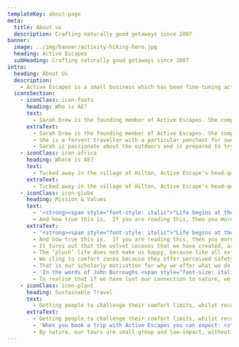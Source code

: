 ```yaml
---
templateKey: about-page
meta:
  title: About us
  description: Crafting naturally good getaways since 2007
banner:
  image: ../img/banner/activity-hiking-hero.jpg
  heading: Active Escapes
  subHeading: Crafting naturally good getaways since 2007
intro:
  heading: About Us
  description:
    - Active Escapes is a small business which has been fine-tuning active and nature-based holidays since 2007. We offer a wide range of excellent hiking & slackpacking, mountain biking and adventure-based holidays, tweaked to your interests and energy levels. Whether it's an extreme mountain biking holiday, or a reflective breakaway, we’ll take care of the logistics so you can make it a reality.
  iconsSection:
    - iconClass: icon-foots
      heading: Who is AE?
      text:
        - Sarah Drew is the founding member of Active Escapes. She completed her Masters in Geography, case studying different models of community based tourism along the Pondoland Wild Coast,  worked as a tourism researcher, followed by some UK stints in events management on various EU initiatives.
      extraText:
        - Sarah Drew is the founding member of Active Escapes. She completed her Masters in Geography, case studying different models of community based tourism along the Pondoland Wild Coast,  worked as a tourism researcher, followed by some UK stints in events management on various EU initiatives.
        - She is a fervent traveller with a particular penchant for sweat-induced adventure. Many happy months spent backpacking around SE Asia and South America provided first-hand experience with eco and adventure-based tour operators, and inspired her thinking on the untapped potential that existed back in South Africa.
        - Sarah is passionate about the outdoors and is prepared to try most things at least once. When she gets leave from her laptop, you'll find her happiest on two wheels, or bundu-bashing a new route. She will carve out any excuse for a 'route scouting' mission, and gets ultimate joy from piecing a distinctive adventure together in an off-beat destination.
    - iconClass: icon-africa
      heading: Where is AE?
      text:
        - Tucked away in the village of Hilton, Active Escape's head-quarters are in the adventure packed hills of the KwaZulu-Natal Midlands.  With some of the country's best mountain biking on our doorstep, an hour’s drive from the hiking trails of the Drakensberg, and just 90kms from (show to here) the warm surf of the ...
      extraText:
        - Tucked away in the village of Hilton, Active Escape's head-quarters are in the adventure packed hills of the KwaZulu-Natal Midlands.  With some of the country's best mountain biking on our doorstep, an hour’s drive from the hiking trails of the Drakensberg, and just 90kms from (show to here) the warm surf of the Indian Ocean, it’s no surprises we love where we live!
    - iconClass: icon-globe
      heading: Mission & Values
      text:
        - '<strong><span style="font-style: italic">"Life begins at the end of our Comfort Zone",&nbsp; Neale Donald Walsch</span></strong>'
        - And how true this is.  If you are reading this, then you more than likely in the minority who doesn’t need to worry about where your next meal is coming from.  Through our modern lifestyles we have never been so “comfortable”; and yet as a society ...
      extraText:
        - '<strong><span style="font-style: italic">"Life begins at the end of our Comfort Zone",&nbsp; Neale Donald Walsch</span></strong>'
        - And how true this is.  If you are reading this, then you more than likely in the minority who doesn’t need to worry about where your next meal is coming from.  Through our modern lifestyles we have never been so “comfortable”; and yet as a society we have the highest prevalence of anxiety, depression, opiate abuse and suicide, than we have ever seen, across generations.
        - It turns out that the velvet cocoons that we have created, are NOT what make us happier in the long term. <strong>Novelty</strong> and <strong>challenge</strong> are what are at the core of our long term fulfilment.
        - The ‘plush’ life does not make us happy, because like all external metrics, it doesn’t do anything for us internally – where the real arbiters of gratification, and happiness, live.
        - We cling to comfort zones because they offer perceived safety, and keep the threat of change from our doorsteps. And they're easy. They require no effort. We're led to believe that non-exertion (be that a physical or mental challenge) is the way to happiness; but the reality is our brains weaken     on idle. We wind up with a hollowed-out life of spectating and learned helplessness, without the initiating skills essential to self-worth and a well-lived life.
        - That is our scholarly motivation for why we offer what we do, but where we choose to do it, is just as important. Our adventures take place in the wilder parts of nature, those places that aren’t easily navigated to through Google Maps, and which remain the terrain of the intrepid.
        - 'In the words of John Burroughs <span style="font-size: italic">“I go to nature to be soothed and healed, and to have my sense put in order”</span>'
        - To realise that if we have lost our connection to nature, we have actually lost the connection to ourselves.
    - iconClass: icon-plant
      heading: Sustainable Travel
      text:
        - Getting people to challenge their comfort limits, whilst reconnecting with nature, is at the heart of our business. But with this, we also acknowledge a <strong>responsibility</strong>. A charge to do more good than harm. Minimise wastage, reduce packaging, employ locally and pay fairly. Work to reduce our ecological footprint ...
      extraText:
        - Getting people to challenge their comfort limits, whilst reconnecting with nature, is at the heart of our business. But with this, we also acknowledge a <strong>responsibility</strong>. A charge to do more good than harm. Minimise wastage, reduce packaging, employ locally and pay fairly. Work to reduce our ecological footprint and instil a sense of mindfulness with our guests.
        - 'When you book a trip with Active Escapes you can expect: <strong>novelty</strong> and a <strong>challenge</strong>  – naturally physical, but we hope also, spiritual. Our destinations are almost all - remote or rural, with your Rands going directly into supporting rural livelihoods, and providing a more earth-friendly and sustainable alternative to other development paths such as mining and commerce.'
        - By nature, our tours are small-group and low-impact, without any wall-hanging certificates to need to prove it;  but in this post-Covid awakening, we have set our own challenge to implement this more deeply.  We ask that you, as a future guest, question and challenge us to it.
---
```

